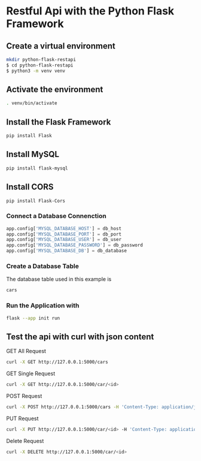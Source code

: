 # Restful Api with the Python Flask Framework

## Create a virtual environment
```bash
mkdir python-flask-restapi
$ cd python-flask-restapi
$ python3 -m venv venv
```
## Activate the environment
```bash
. venv/bin/activate
```

## Install the Flask Framework
```bash
pip install Flask
```

## Install MySQL
```bash
pip install flask-mysql
```

## Install CORS
```bash
pip install Flask-Cors
```

### Connect a Database Connenction
```python
app.config['MYSQL_DATABASE_HOST'] = db_host
app.config['MYSQL_DATABASE_PORT'] = db_port
app.config['MYSQL_DATABASE_USER'] = db_user
app.config['MYSQL_DATABASE_PASSWORD'] = db_password
app.config['MYSQL_DATABASE_DB'] = db_database
```

### Create a Database Table
The database table used in this example is
```bash
cars
```

### Run the Application with
```bash
flask --app init run
```

## Test the api with curl with json content

GET All Request
```bash
curl -X GET http://127.0.0.1:5000/cars
```
GET Single Request
```bash
curl -X GET http://127.0.0.1:5000/car/<id>
```
POST Request
```bash
curl -X POST http://127.0.0.1:5000/cars -H 'Content-Type: application/json' -d '{"brand":"Max","model":"Muster","price":"3000"}'
````
PUT Request
```bash
curl -X PUT http://127.0.0.1:5000/car/<id> -H 'Content-Type: application/json' -d' {"brand":"Max","model":"Muster","price":"5000"}'
```
Delete Request
```bash
curl -X DELETE http://127.0.0.1:5000/car/<id>
```